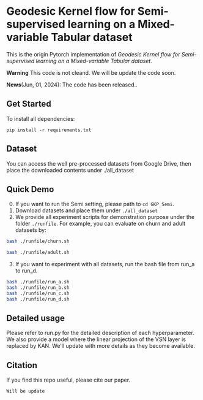 # Geodesic Kernel flow for Semi-supervised learning on a Mixed-variable Tabular dataset

This is the origin Pytorch implementation of *Geodesic Kernel flow for Semi-supervised learning on a Mixed-variable Tabular dataset*.

**Warning** This code is not cleand. We will be update the code soon.

**News**(Jun, 01, 2024): The code has been released..
 

## Get Started

To install all dependencies:
```
pip install -r requirements.txt
```

## Dataset
You can access the well pre-processed datasets from Google Drive, then place the downloaded contents under ./all_dataset

## Quick Demo
0. If you want to run the Semi setting, please path to `cd GKP_Semi`. 
1. Download datasets and place them under `./all_dataset`
2. We provide all experiment scripts for demonstration purpose under the folder `./runfile`. For example, you can evaluate on churn and adult datasets by:

```bash
bash ./runfile/churn.sh 
```
```bash
bash ./runfile/adult.sh 
```

3. If you want to experiment with all datasets, run the bash file from run_a to run_d.
```bash
bash ./runfile/run_a.sh
bash ./runfile/run_b.sh
bash ./runfile/run_c.sh
bash ./runfile/run_d.sh 
```

## Detailed usage
Please refer to run.py for the detailed description of each hyperparameter.
We also provide a model where the linear projection of the VSN layer is replaced by KAN. We'll update with more details as they become available.

## Citation
If you find this repo useful, please cite our paper. 

```
Will be update
```

